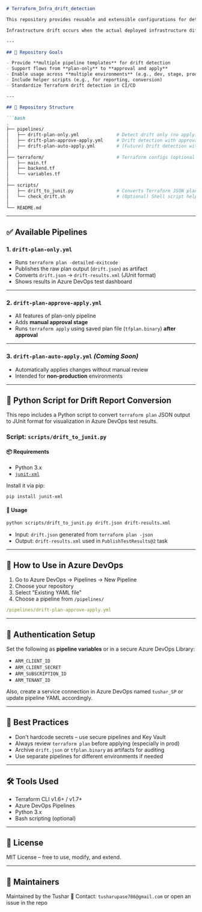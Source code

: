 ````markdown
# Terraform_Infra_drift_detection

This repository provides reusable and extensible configurations for detecting **Terraform infrastructure drift** via **Azure DevOps pipelines**.

Infrastructure drift occurs when the actual deployed infrastructure differs from what's defined in Terraform code. This repo automates drift detection and provides optional steps to manually review and apply changes.

---

## 📌 Repository Goals

- Provide **multiple pipeline templates** for drift detection
- Support flows from **plan-only** to **approval and apply**
- Enable usage across **multiple environments** (e.g., dev, stage, prod)
- Include helper scripts (e.g., for reporting, conversion)
- Standardize Terraform drift detection in CI/CD

---

## 📁 Repository Structure

```bash
.
├── pipelines/
│   ├── drift-plan-only.yml              # Detect drift only (no apply)
│   ├── drift-plan-approve-apply.yml     # Drift detection with approval & apply
│   ├── drift-plan-auto-apply.yml        # (Future) Drift detection with auto-apply
│
├── terraform/                           # Terraform configs (optional or examples)
│   ├── main.tf
│   ├── backend.tf
│   └── variables.tf
│
├── scripts/
│   ├── drift_to_junit.py                # Converts Terraform JSON plan to JUnit XML
│   └── check_drift.sh                   # (Optional) Shell script helper
│
└── README.md
````

---

## ✅ Available Pipelines

### 1. `drift-plan-only.yml`

* Runs `terraform plan -detailed-exitcode`
* Publishes the raw plan output (`drift.json`) as artifact
* Converts `drift.json` → `drift-results.xml` (JUnit format)
* Shows results in Azure DevOps test dashboard

---

### 2. `drift-plan-approve-apply.yml`

* All features of plan-only pipeline
* Adds **manual approval stage**
* Runs `terraform apply` using saved plan file (`tfplan.binary`) **after approval**

---

### 3. `drift-plan-auto-apply.yml` *(Coming Soon)*

* Automatically applies changes without manual review
* Intended for **non-production** environments

---

## 🐍 Python Script for Drift Report Conversion

This repo includes a Python script to convert `terraform plan` JSON output to JUnit format for visualization in Azure DevOps test results.

### Script: `scripts/drift_to_junit.py`

#### 📦 Requirements

* Python 3.x
* [`junit-xml`](https://pypi.org/project/junit-xml/)

Install it via pip:

```bash
pip install junit-xml
```

#### 🧪 Usage

```bash
python scripts/drift_to_junit.py drift.json drift-results.xml
```

* Input: `drift.json` generated from `terraform plan -json`
* Output: `drift-results.xml` used in `PublishTestResults@2` task

---

## 🔁 How to Use in Azure DevOps

1. Go to Azure DevOps → Pipelines → New Pipeline
2. Choose your repository
3. Select "Existing YAML file"
4. Choose a pipeline from `/pipelines/`

```yaml
/pipelines/drift-plan-approve-apply.yml
```

---

## 🔐 Authentication Setup

Set the following as **pipeline variables** or in a secure Azure DevOps Library:

* `ARM_CLIENT_ID`
* `ARM_CLIENT_SECRET`
* `ARM_SUBSCRIPTION_ID`
* `ARM_TENANT_ID`

Also, create a service connection in Azure DevOps named `tushar_SP` or update pipeline YAML accordingly.

---

## 📌 Best Practices

* Don't hardcode secrets – use secure pipelines and Key Vault
* Always review `terraform plan` before applying (especially in prod)
* Archive `drift.json` or `tfplan.binary` as artifacts for auditing
* Use separate pipelines for different environments if needed

---

## 🛠 Tools Used

* Terraform CLI v1.6+ / v1.7+
* Azure DevOps Pipelines
* Python 3.x
* Bash scripting (optional)

---

## 📄 License

MIT License – free to use, modify, and extend.

---

## 🙋 Maintainers

Maintained by the Tushar
📧 Contact: `tusharupase786@gmail.com` or open an issue in the repo

```
